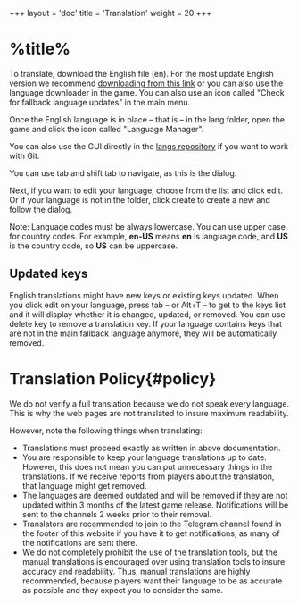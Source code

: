 +++
layout = 'doc'
title = 'Translation'
weight = 20
+++
# %title%
To translate, download the English file (en). For the most update English version we recommend [downloading from this link](https://github.com/gamemgh/langs/releases/download/lang/en.json) or you can also use the language downloader in the game. You can also use an icon called "Check for fallback language updates" in the main menu.

Once the English language is in place – that is – in the lang folder, open the game and click the icon called "Language Manager".

You can also use the GUI directly in the [langs repository](https://github.com/gamemgh/langs) if you want to work with Git.

You can use tab and shift tab to navigate, as this is the dialog.

Next, if you want to edit your language, choose from the list and click edit. Or if your language is not in the folder, click create to create a new and follow the dialog.

Note: Language codes must be always lowercase. You can use upper case for country codes. For example, **en-US** means **en** is language code, and **US** is the country code, so **US** can be uppercase.

## Updated keys
English translations might have new keys or existing keys updated. When you click edit on your language, press tab – or Alt+T – to get to the keys list and it will display whether it is changed, updated, or removed. You can use delete key to remove a translation key. If your language contains keys that are not in the main fallback language anymore, they will be automatically removed.

# Translation Policy{#policy}
We do not verify a full translation because we do not speak every language. This is why the web pages are not translated to insure maximum readability.

However, note the following things when translating:
- Translations must proceed exactly as written in above documentation.
- You  are responsible to keep your language translations up to date. However, this does not mean you can put unnecessary things in the translations. If we receive reports from players about the translation, that language might get removed.
- The languages are deemed outdated and will be removed if they are not updated within 3 months of the latest game release. Notifications will be sent to the channels 2 weeks prior to their removal.
- Translators are recommended to join to the Telegram channel found in the footer of this website if you have it to get notifications, as many of the notifications are sent there.
- We do not completely prohibit the use of the translation tools, but the manual translations is encouraged over using translation tools to insure accuracy and readability. Thus, manual translations are highly recommended, because players want their language to be as accurate as possible and they expect you to consider the same.
